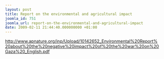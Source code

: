 ```yaml
---
layout: post
title: Report on the environmental and agricultural impact
joomla_id: 751
joomla_url: report-on-the-environmental-and-agricultural-impact
date: 2009-02-11 21:44:40.000000000 +01:00
---
```

<a href="http://www.apnature.org/inp/Upload/10142652_Environmental%20Report%20about%20the%20negative%20impact%20of%20the%20war%20on%20Gaza%20_English.pdf">http://www.apnature.org/inp/Upload/10142652_Environmental%20Report%20about%20the%20negative%20impact%20of%20the%20war%20on%20Gaza%20_English.pdf</a>
